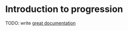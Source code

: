 # Introduction to progression

TODO: write [great documentation](http://jacobian.org/writing/what-to-write/)
